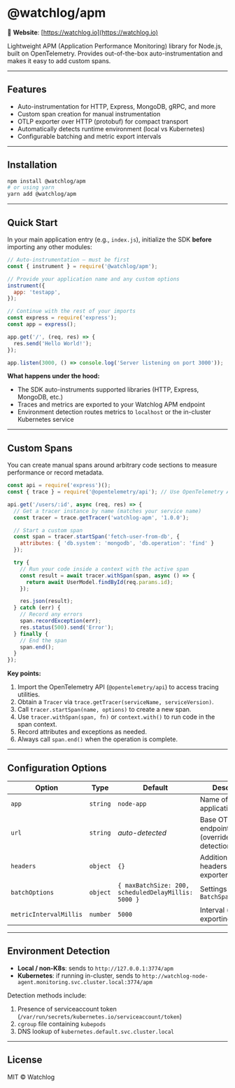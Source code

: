 # @watchlog/apm

🔗 **Website**: [https://watchlog.io](https://watchlog.io)

Lightweight APM (Application Performance Monitoring) library for Node.js, built on OpenTelemetry. Provides out-of-the-box auto-instrumentation and makes it easy to add custom spans.

---

## Features

* Auto-instrumentation for HTTP, Express, MongoDB, gRPC, and more
* Custom span creation for manual instrumentation
* OTLP exporter over HTTP (protobuf) for compact transport
* Automatically detects runtime environment (local vs Kubernetes)
* Configurable batching and metric export intervals

---

## Installation

```bash
npm install @watchlog/apm
# or using yarn
yarn add @watchlog/apm
```

---

## Quick Start

In your main application entry (e.g., `index.js`), initialize the SDK **before** importing any other modules:

```js
// Auto-instrumentation — must be first
const { instrument } = require('@watchlog/apm');

// Provide your application name and any custom options
instrument({
  app: 'testapp',
});

// Continue with the rest of your imports
const express = require('express');
const app = express();

app.get('/', (req, res) => {
  res.send('Hello World!');
});

app.listen(3000, () => console.log('Server listening on port 3000'));
```

**What happens under the hood:**

* The SDK auto-instruments supported libraries (HTTP, Express, MongoDB, etc.)
* Traces and metrics are exported to your Watchlog APM endpoint
* Environment detection routes metrics to `localhost` or the in-cluster Kubernetes service

---

## Custom Spans

You can create manual spans around arbitrary code sections to measure performance or record metadata.

```js
const api = require('express')();
const { trace } = require('@opentelemetry/api'); // Use OpenTelemetry API directly

api.get('/users/:id', async (req, res) => {
  // Get a tracer instance by name (matches your service name)
  const tracer = trace.getTracer('watchlog-apm', '1.0.0');

  // Start a custom span
  const span = tracer.startSpan('fetch-user-from-db', {
    attributes: { 'db.system': 'mongodb', 'db.operation': 'find' }
  });

  try {
    // Run your code inside a context with the active span
    const result = await tracer.withSpan(span, async () => {
      return await UserModel.findById(req.params.id);
    });

    res.json(result);
  } catch (err) {
    // Record any errors
    span.recordException(err);
    res.status(500).send('Error');
  } finally {
    // End the span
    span.end();
  }
});
```

**Key points:**

1. Import the OpenTelemetry API (`@opentelemetry/api`) to access tracing utilities.
2. Obtain a `Tracer` via `trace.getTracer(serviceName, serviceVersion)`.
3. Call `tracer.startSpan(name, options)` to create a new span.
4. Use `tracer.withSpan(span, fn)` or `context.with()` to run code in the span context.
5. Record attributes and exceptions as needed.
6. Always call `span.end()` when the operation is complete.

---

## Configuration Options

| Option                 | Type     | Default                                             | Description                               |
| ---------------------- | -------- | --------------------------------------------------- | ----------------------------------------- |
| `app`                  | `string` | `node-app`                                          | Name of your application/service          |
| `url`                  | `string` | *auto-detected*                                     | Base OTLP endpoint (overrides detection)  |
| `headers`              | `object` | `{}`                                                | Additional HTTP headers for the exporters |
| `batchOptions`         | `object` | `{ maxBatchSize: 200, scheduledDelayMillis: 5000 }` | Settings for the `BatchSpanProcessor`     |
| `metricIntervalMillis` | `number` | `5000`                                              | Interval (ms) for exporting metrics       |

---

## Environment Detection

* **Local / non-K8s**: sends to `http://127.0.0.1:3774/apm`
* **Kubernetes**: if running in-cluster, sends to `http://watchlog-node-agent.monitoring.svc.cluster.local:3774/apm`

Detection methods include:

1. Presence of serviceaccount token (`/var/run/secrets/kubernetes.io/serviceaccount/token`)
2. `cgroup` file containing `kubepods`
3. DNS lookup of `kubernetes.default.svc.cluster.local`

---

## License

MIT © Watchlog
